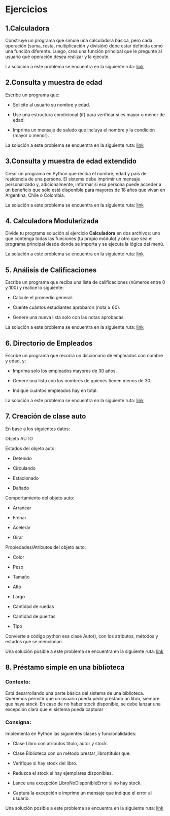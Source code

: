 # Ejercicios

## 1.Calculadora

Construye un programa que simule una calculadora básica, pero cada operación (suma, resta, multiplicación y división) debe estar definida como una función diferente. Luego, crea una función principal que le pregunte al usuario qué operación desea realizar y la ejecute.

La solución a este problema se encuentra en la siguiente ruta: [link](../5_sentencias_basicas/soluciones/1_calculadora.py)

## 2.Consulta y muestra de edad

Escribe un programa que:

- Solicite al usuario su nombre y edad.

- Use una estructura condicional (if) para verificar si es mayor o menor de edad.

- Imprima un mensaje de saludo que incluya el nombre y la condición (mayor o menor).

La solución a este problema se encuentra en la siguiente ruta: [link](../ejercicios_adicionales/soluciones/2_consulta_edad.py)

## 3.Consulta y muestra de edad extendido

Crear un programa en Python que reciba el nombre, edad y país de residencia de una persona. El sistema debe imprimir un mensaje personalizado y, adicionalmente, informar si esa persona puede acceder a un beneficio que solo está disponible para mayores de 18 años que vivan en Argentina, Chile o Colombia.

La solución a este problema se encuentra en la siguiente ruta: [link](../ejercicios_adicionales/soluciones/3_consulta_edad_extendido.py)

## 4. Calculadora Modularizada

Divide tu programa solución al ejercicio **Calculadora** en dos archivos: uno que contenga todas las funciones (tu propio módulo) y otro que sea el programa principal desde donde se importa y se ejecuta la lógica del menú.

La solución a este problema se encuentra en la siguiente ruta: [link](../ejercicios_adicionales/soluciones/4_calculadora_modularizada/)

## 5. Análisis de Calificaciones

Escribe un programa que reciba una lista de calificaciones (números entre 0 y 100) y realice lo siguiente:

- Calcule el promedio general.

- Cuente cuántos estudiantes aprobaron (nota ≥ 60).

- Genere una nueva lista solo con las notas aprobadas.

La solución a este problema se encuentra en la siguiente ruta: [link](../ejercicios_adicionales/soluciones/5_analisis_calificaciones.py)

## 6. Directorio de Empleados

Escribe un programa que recorra un diccionario de empleados con nombre y edad, y:

- Imprima solo los empleados mayores de 30 años.

- Genere una lista con los nombres de quienes tienen menos de 30.

- Indique cuántos empleados hay en total.

La solución a este problema se encuentra en la siguiente ruta: [link](../ejercicios_adicionales/soluciones/6_directorio_empleados.py)

## 7. Creación de clase auto

En base a los siguientes datos:

Objeto AUTO

Estados del objeto auto:

- Detenido

- Circulando

- Estacionado

- Dañado

Comportamiento del objeto auto:

- Arrancar

- Frenar

- Acelerar

- Girar

Propiedades/Atributos del objeto auto:

- Color

- Peso

- Tamaño

- Alto

- Largo

- Cantidad de ruedas

- Cantidad de puertas

- Tipo

Convierte a código python esa clase Auto(), con los atributos, métodos y estados que se mencionan.

Una solución posible a este problema se encuentra en la siguiente ruta: [link](../ejercicios_adicionales/soluciones/7_clase_auto.py)

## 8. Préstamo simple en una biblioteca

### Contexto:

Está desarrollando una parte básica del sistema de una biblioteca. Queremos permitir que un usuario pueda pedir prestado un libro, siempre que haya stock. En caso de no haber stock disponible, se debe lanzar una excepción clara que el sistema pueda capturar

### Consigna:

Implementa en Python las siguientes clases y funcionalidades:

- Clase Libro con atributos título, autor y stock.

- Clase Biblioteca con un método prestar_libro(título) que:

- Verifique si hay stock del libro.

- Reduzca el stock si hay ejemplares disponibles.

- Lance una excepción LibroNoDisponibleError si no hay stock.

- Captura la excepción e imprime un mensaje que indique el error al usuario.

Una solución posible a este problema se encuentra en la siguiente ruta: [link](../ejercicios_adicionales/soluciones/8_prestamo_simple.py)
